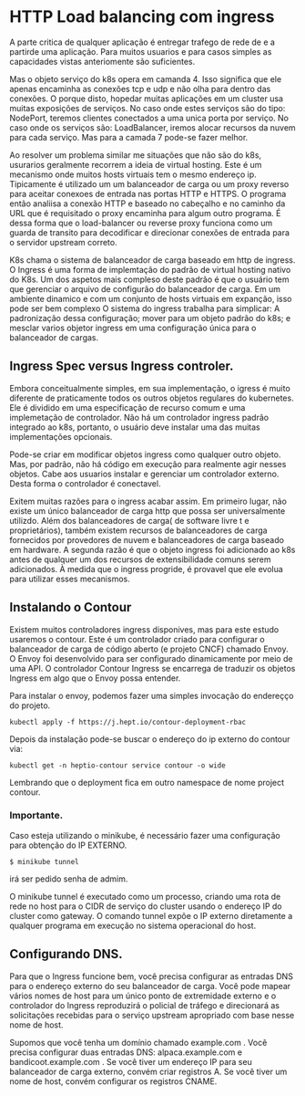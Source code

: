 # HTTP Load balancing com ingress

A parte  critica de qualquer aplicação é entregar trafego de rede de e a partirde uma aplicação. Para muitos usuarios e para casos simples as capacidades vistas anteriomente são suficientes.

Mas o objeto serviço do k8s opera em camanda 4. Isso significa que ele apenas encaminha as conexões tcp e udp e não olha para dentro das conexões. O porque disto, hopedar muitas aplicações em um cluster usa muitas exposições de serviços. No caso onde estes serviços são do tipo: NodePort, teremos clientes conectados a uma unica porta por serviço. No caso onde os serviços são: LoadBalancer, iremos alocar recursos da nuvem para cada serviço. Mas para a camada 7 pode-se fazer melhor.

Ao resolver um problema similar me situações que não são do k8s, usurarios geralmente recorrem a ideia de virtual hosting. Este é um mecanismo onde muitos hosts virtuais tem o mesmo endereço ip. Tipicamente é utilizado um um balanceador de carga ou um proxy reverso para aceitar conexoes de entrada nas portas HTTP e HTTPS. O programa então analiisa a conexão HTTP e baseado no cabeçalho e no caminho da  URL que é requisitado o proxy encaminha para algum outro programa. É dessa forma que o load-balancer ou reverse proxy funciona como um guarda de transito para decodificar e direcionar conexões de entrada  para o servidor upstream correto.

K8s chama o sistema de balanceador de carga baseado em http de ingress. O Ingress é uma forma de implemtação do padrão de virtual hosting nativo do K8s. Um dos aspetos mais compleso deste padrão é que o usuário tem que gerenciar o arquivo de configurão do balanceador de carga. Em um ambiente dinamico e com um conjunto de hosts virtuais em expanção, isso pode ser bem complexo O sistema do ingress trabalha para simplicar: A padronização  dessa configuração; mover para um objeto padrão do k8s; e mesclar varios objetor ingress em uma configuração única para o balanceador de cargas.

## Ingress Spec versus Ingress controler.

Embora conceitualmente simples, em sua implementação, o igress é muito diferente de praticamente todos os outros objetos regulares do kubernetes. Ele é dividido em uma especificação de recurso comum e uma implemetação de controlador. Não há um controlador ingress padrão integrado ao k8s, portanto, o usuário deve instalar uma das muitas implementações opcionais.

Pode-se criar em modificar objetos ingress como qualquer outro objeto. Mas, por padrão, não há código em execução para realmente agir nesses objetos. Cabe aos usuarios instalar e gerenciar um controlador externo. Desta forma o controlador é conectavel.


Exitem muitas razões para o ingress acabar assim. Em primeiro lugar, não existe um único balanceador de carga http que possa ser universalmente utilizdo. Além dos balanceadores de carga( de software livre t e proprietários), também existem recursos de balanceadores de carga fornecidos por provedores de nuvem e balanceadores de carga baseado em hardware. A segunda razão é que o objeto ingress foi adicionado ao k8s antes de qualquer um dos recursos de extensibilidade comuns serem adicionados. À medida que o ingress progride, é provavel que ele evolua para utilizar esses mecanismos.

## Instalando o Contour

Existem muitos controladores ingress disponives, mas para este estudo usaremos o contour. Este é um controlador criado para configurar o balanceador de carga de código aberto (e projeto CNCF) chamado Envoy. O Envoy foi desenvolvido para ser configurado dinamicamente por meio de uma API. O controlador Contour Ingress se encarrega de traduzir os objetos Ingress em algo que o Envoy possa entender.

Para instalar o envoy, podemos fazer uma simples invocação do endereçço do projeto.


	kubectl apply -f https://j.hept.io/contour-deployment-rbac

Depois da instalação pode-se buscar o endereço do ip externo do contour via: 

	kubectl get -n heptio-contour service contour -o wide

Lembrando que o deployment fica em outro namespace de nome project contour.

### Importante.

Caso esteja utilizando o minikube, é necessário fazer uma configuração para obtenção do IP EXTERNO.

	$ minikube tunnel 

irá ser pedido senha de admim.

O minikube tunnel é executado como um processo, criando uma rota de rede no host para o CIDR de serviço do cluster usando o endereço IP do cluster como gateway. O comando tunnel expõe o IP externo diretamente a qualquer programa em execução no sistema operacional do host.

## Configurando DNS.

Para que o Ingress funcione bem, você precisa configurar as entradas DNS para o endereço externo do seu balanceador de carga. Você pode mapear vários nomes de host para um único ponto de extremidade externo e o controlador do Ingress reproduzirá o policial de tráfego e direcionará as solicitações recebidas para o serviço upstream apropriado com base nesse nome de host.

Supomos que você tenha um domínio chamado example.com . Você precisa configurar duas entradas DNS: alpaca.example.com e bandicoot.example.com . Se você tiver um endereço IP para seu balanceador de carga externo, convém criar registros A. Se você tiver um nome de host, convém configurar os registros CNAME.


